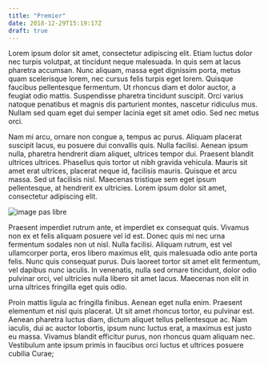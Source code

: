 ```yaml
---
title: "Premier"
date: 2018-12-29T15:19:17Z
draft: true
---
```


 Lorem ipsum dolor sit amet, consectetur adipiscing elit. Etiam luctus dolor nec turpis 
volutpat, at tincidunt neque malesuada. In quis sem at lacus pharetra accumsan. Nunc 
aliquam, massa eget dignissim porta, metus quam scelerisque lorem, nec cursus felis 
turpis eget lorem. Quisque faucibus pellentesque fermentum. Ut rhoncus diam et dolor 
auctor, a feugiat odio mattis. Suspendisse pharetra tincidunt suscipit. Orci varius 
natoque penatibus et magnis dis parturient montes, nascetur ridiculus mus. Nullam sed 
quam eget dui semper lacinia eget sit amet odio. Sed nec metus orci.

Nam mi arcu, ornare non congue a, tempus ac purus. Aliquam placerat suscipit lacus, eu 
posuere dui convallis quis. Nulla facilisi. Aenean ipsum nulla, pharetra hendrerit diam 
aliquet, ultrices tempor dui. Praesent blandit ultrices ultrices. Phasellus quis tortor 
ut nibh gravida vehicula. Mauris sit amet erat ultrices, placerat neque id, facilisis 
mauris. Quisque et arcu massa. Sed ut facilisis nisl. Maecenas tristique sem eget ipsum 
pellentesque, at hendrerit ex ultricies. Lorem ipsum dolor sit amet, consectetur 
adipiscing elit.

![image pas libre](https://www.thermesdespa.com/app/uploads/2016/05/forfait-spazen.jpg)

Praesent imperdiet rutrum ante, et imperdiet ex consequat quis. Vivamus non ex et felis 
aliquam posuere vel id est. Donec quis mi nec urna fermentum sodales non ut nisl. Nulla 
facilisi. Aliquam rutrum, est vel ullamcorper porta, eros libero maximus elit, quis 
malesuada odio ante porta felis. Nunc quis consequat purus. Duis laoreet tortor sit 
amet elit fermentum, vel dapibus nunc iaculis. In venenatis, nulla sed ornare 
tincidunt, dolor odio pulvinar orci, vel ultricies nulla libero sit amet lacus. 
Maecenas non elit in urna ultrices fringilla eget quis odio.

Proin mattis ligula ac fringilla finibus. Aenean eget nulla enim. Praesent elementum et 
nisl quis placerat. Ut sit amet rhoncus tortor, eu pulvinar est. Aenean pharetra luctus 
diam, dictum aliquet tellus pellentesque ac. Nam iaculis, dui ac auctor lobortis, ipsum 
nunc luctus erat, a maximus est justo eu massa. Vivamus blandit efficitur purus, non 
rhoncus quam aliquam nec. Vestibulum ante ipsum primis in faucibus orci luctus et 
ultrices posuere cubilia Curae; 


